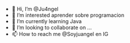 - 👋 Hi, I’m @Ju4ngel
- 👀 I’m interested  aprender sobre programacion 
- 🌱 I’m currently learning Java
- 💞️ I’m looking to collaborate on ...
- 📫 How to reach me  @Soyjuangel en IG

<!---
Ju4ngel/Ju4ngel is a ✨ special ✨ repository because its `README.md` (this file) appears on your GitHub profile.
You can click the Preview link to take a look at your changes.
--->
